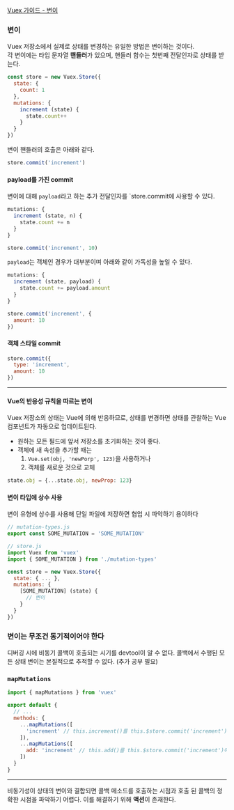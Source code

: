 [Vuex 가이드 - 변이](https://vuex.vuejs.org/kr/guide/mutations.html)

### 변이
Vuex 저장소에서 실제로 상태를 변경하는 유일한 방법은 변이하는 것이다.<br>
각 변이에는 타입 문자열 **핸들러**가 있으며, 핸들러 함수는 첫번째 전달인자로 상태를 받는다.
```javascript
const store = new Vuex.Store({
  state: {
    count: 1
  },
  mutations: {
    increment (state) {
      state.count++
    }
  }
})
```
변이 핸들러의 호출은 아래와 같다.
```javascript
store.commit('increment')
```

#### payload를 가진 commit
변이에 대해 `payload`라고 하는 추가 전달인자를 `store.commit에 사용할 수 있다.
```javascript
mutations: {
  increment (state, n) {
    state.count += n
  }
}
```
```javascript
store.commit('increment', 10)
```
`payload`는 객체인 경우가 대부분이며 아래와 같이 가독성을 높일 수 있다.
```javascript
mutations: {
  increment (state, payload) {
    state.count += payload.amount
  }
}
```
```javascript
store.commit('increment', {
  amount: 10
})
```

#### 객체 스타일 commit
```javascript
store.commit({
  type: 'increment',
  amount: 10
})
```
***
#### Vue의 반응성 규칙을 따르는 변이
Vuex 저장소의 상태는 Vue에 의해 반응하므로, 상태를 변경하면 상태를 관찰하는 Vue 컴포넌트가 자동으로 업데이트된다.
>
- 원하는 모든 필드에 앞서 저장소를 초기화하는 것이 좋다.
- 객체에 새 속성을 추가할 때는
	1. `Vue.set(obj, 'newPorp', 123)`을 사용하거나
    2. 객체를 새로운 것으로 교체
```javascript
state.obj = {...state.obj, newProp: 123}
```

#### 변이 타입에 상수 사용
변이 유형에 상수를 사용해 단일 파일에 저장하면 협업 시 파악하기 용이하다
```javascript
// mutation-types.js
export const SOME_MUTATION = 'SOME_MUTATION'
```
```javascript
// store.js
import Vuex from 'vuex'
import { SOME_MUTATION } from './mutation-types'

const store = new Vuex.Store({
  state: { ... },
  mutations: {
    [SOME_MUTATION] (state) {
      // 변이
    }
  }
})
```

### 변이는 무조건 동기적이어야 한다
디버깅 시에 비동기 콜백이 호출되는 시기를 devtool이 알 수 없다.
콜백에서 수행된 모든 상태 변이는 본질적으로 추적할 수 없다. (추가 공부 필요)

### `mapMutations`
```javascript
import { mapMutations } from 'vuex'

export default {
  // ...
  methods: {
    ...mapMutations([
      'increment' // this.increment()를 this.$store.commit('increment')에 매핑
    ]),
    ...mapMutations([
      add: 'increment' // this.add()를 this.$store.commit('increment')에 매핑
    ])
  }
}
```
***
비동기성이 상태의 변이와 결합되면 콜백 메소드를 호출하는 시점과 호출 된 콜백의 정확한 시점을 파악하기 어렵다. 이를 해결하기 위해 **액션**이 존재한다.